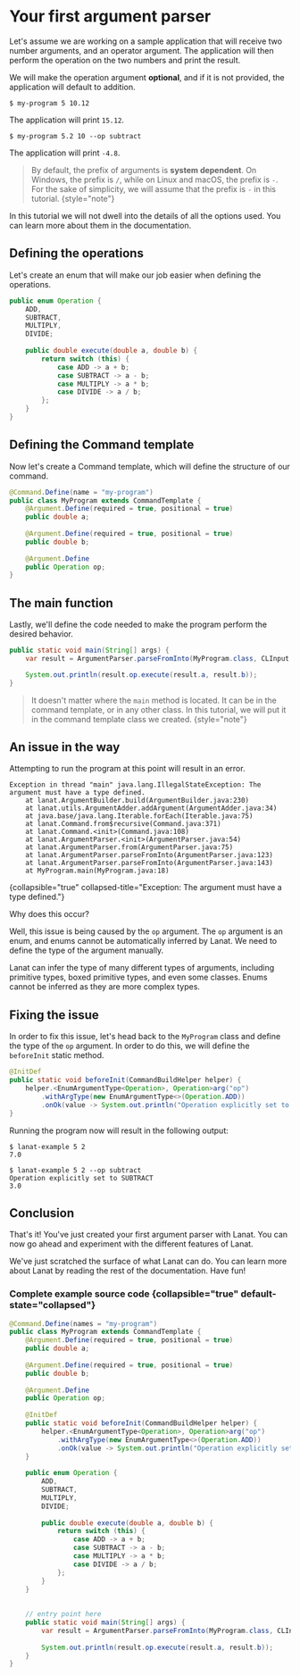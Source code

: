 # Your first argument parser

Let's assume we are working on a sample application that will receive two number arguments, and an
operator argument. The application will then perform the operation on the two numbers and print the
result.

We will make the operation argument **optional**, and if it is not provided, the application will default
to addition.

<procedure title="Examples">

<step>

````Console
$ my-program 5 10.12
````
The application will print `15.12`.
</step>
<step>

````Console
$ my-program 5.2 10 --op subtract
````
The application will print `-4.8`.

</step>
</procedure>

> By default, the prefix of arguments is **system dependent**. On Windows, the prefix is `/`, while on
> Linux and macOS, the prefix is `-`. For the sake of simplicity, we will assume that the prefix is
> `-` in this tutorial.
{style="note"}

In this tutorial we will not dwell into the details of all the options used. You can learn more about
them in the documentation.

## Defining the operations

Let's create an enum that will make our job easier when defining the operations.

````Java
public enum Operation {
	ADD,
	SUBTRACT,
	MULTIPLY,
	DIVIDE;
	
	public double execute(double a, double b) {
		return switch (this) {
			case ADD -> a + b;
			case SUBTRACT -> a - b;
			case MULTIPLY -> a * b;
			case DIVIDE -> a / b;
		};
	}
}
````

## Defining the Command template

Now let's create a Command template, which will define the structure of our command.

````Java
@Command.Define(name = "my-program")
public class MyProgram extends CommandTemplate {
	@Argument.Define(required = true, positional = true)
	public double a;
	
	@Argument.Define(required = true, positional = true)
	public double b;
	
	@Argument.Define
	public Operation op;
}
````

## The main function

Lastly, we'll define the code needed to make the program perform the desired behavior.

````Java
public static void main(String[] args) {
	var result = ArgumentParser.parseFromInto(MyProgram.class, CLInput.from(args));

	System.out.println(result.op.execute(result.a, result.b));
}
````

> It doesn't matter where the ``main`` method is located. It can be in the command template, or in
> any other class. In this tutorial, we will put it in the command template class we created.
{style="note"}


## An issue in the way

Attempting to run the program at this point will result in an error.

````Console
Exception in thread "main" java.lang.IllegalStateException: The argument must have a type defined.
	at lanat.ArgumentBuilder.build(ArgumentBuilder.java:230)
	at lanat.utils.ArgumentAdder.addArgument(ArgumentAdder.java:34)
	at java.base/java.lang.Iterable.forEach(Iterable.java:75)
	at lanat.Command.from$recursive(Command.java:371)
	at lanat.Command.<init>(Command.java:108)
	at lanat.ArgumentParser.<init>(ArgumentParser.java:54)
	at lanat.ArgumentParser.from(ArgumentParser.java:75)
	at lanat.ArgumentParser.parseFromInto(ArgumentParser.java:123)
	at lanat.ArgumentParser.parseFromInto(ArgumentParser.java:143)
	at MyProgram.main(MyProgram.java:18)
`````
{collapsible="true" collapsed-title="Exception: The argument must have a type defined."}

Why does this occur?

Well, this issue is being caused by the ``op`` argument. The ``op`` argument is an enum, and enums
cannot be automatically inferred by Lanat. We need to define the type of the argument manually.

Lanat can infer the type of many different types of arguments, including primitive types, boxed
primitive types, and even some classes. Enums cannot be inferred as they are more complex types.

## Fixing the issue

In order to fix this issue, let's head back to the ``MyProgram`` class and define the type of the
``op`` argument. In order to do this, we will define the ``beforeInit`` static method.

````Java
@InitDef
public static void beforeInit(CommandBuildHelper helper) {
	helper.<EnumArgumentType<Operation>, Operation>arg("op")
		.withArgType(new EnumArgumentType<>(Operation.ADD))
		.onOk(value -> System.out.println("Operation explicitly set to " + value));
}
````

Running the program now will result in the following output:

````Console
$ lanat-example 5 2
7.0

$ lanat-example 5 2 --op subtract
Operation explicitly set to SUBTRACT
3.0
````

## Conclusion

That's it! You've just created your first argument parser with Lanat. You can now go ahead and
experiment with the different features of Lanat.

We've just scratched the surface of what Lanat can do. You can learn more about Lanat by reading
the rest of the documentation. Have fun!

### Complete example source code {collapsible="true" default-state="collapsed"}

````Java
@Command.Define(names = "my-program")
public class MyProgram extends CommandTemplate {
	@Argument.Define(required = true, positional = true)
	public double a;
	
	@Argument.Define(required = true, positional = true)
	public double b;
	
	@Argument.Define
	public Operation op;
	
	@InitDef
	public static void beforeInit(CommandBuildHelper helper) {
		helper.<EnumArgumentType<Operation>, Operation>arg("op")
			.withArgType(new EnumArgumentType<>(Operation.ADD))
			.onOk(value -> System.out.println("Operation explicitly set to " + value));
	}
	
	public enum Operation {
		ADD,
		SUBTRACT,
		MULTIPLY,
		DIVIDE;
		
		public double execute(double a, double b) {
			return switch (this) {
				case ADD -> a + b;
				case SUBTRACT -> a - b;
				case MULTIPLY -> a * b;
				case DIVIDE -> a / b;
			};
		}
	}
	
	
	// entry point here
	public static void main(String[] args) {
		var result = ArgumentParser.parseFromInto(MyProgram.class, CLInput.from(args));
	
		System.out.println(result.op.execute(result.a, result.b));
	}
}
````
